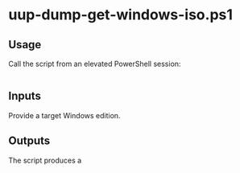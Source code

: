 # uup-dump-get-windows-iso.ps1

## Usage

Call the script from an elevated PowerShell session:

```PowerShell

```

## Inputs

Provide a target Windows edition.

## Outputs

The script produces a